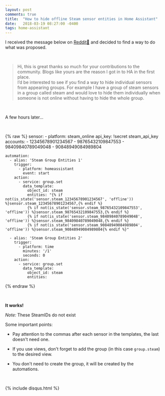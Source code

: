 ```yaml
---
layout: post
comments: true
title:  "How to hide offline Steam sensor entities in Home Assistant"
date:   2018-03-19 08:27:00 -0400
tags: home-assistant
---
```


I received the message below on [Reddit🔗](https://www.reddit.com/r/homeassistant/comments/85fbob/managing_groups_visibility_in_home_assistant/dvx0473/) and decided to find a way to do what was proposed.

<br />

>Hi, this is great thanks so much for your contributions to the community. Blogs like yours are the reason I got in to HA in the first place.  
>I’d be interested to see if you find a way to hide individual sensors from appearing groups. For example I have a group of steam sensors in a group called steam and would love to hide them individually when someone is not online without having to hide the whole group.

<br />

A few hours later...

<br />

{% raw %}
	sensor:
	  - platform: steam_online
	    api_key: !secret steam_api_key
	    accounts:
	      - 12345678901234567
	      - 98765432109847553
	      - 98409840789049048
	      - 90848949084989804

	automation: 
	  - alias: 'Steam Group Entities 1'
	    trigger:
	      - platform: homeassistant
	        event: start
	    action:
	      - service: group.set
	        data_template:
	          object_id: steam
	          entities: "{% if not(is_state('sensor.steam_12345678901234567', 'offline')) %}sensor.steam_12345678901234567,{% endif %}
	          {% if not(is_state('sensor.steam_98765432109847553', 'offline')) %}sensor.steam_98765432109847553,{% endif %}
	          {% if not(is_state('sensor.steam_98409840789049048', 'offline')) %}sensor.steam_98409840789049048,{% endif %}
	          {% if not(is_state('sensor.steam_90848949084989804', 'offline')) %}sensor.steam_90848949084989804{% endif %}"

	  - alias: 'Steam Group Entities 2'
	    trigger:
	      - platform: time
	        minutes: '/1'
	        seconds: 0
	    action:
	      - service: group.set
	        data_template:
	          object_id: steam
	          entities: 
{% endraw %}

<br />

**It works!**

*Note:* These SteamIDs do not exist

Some important points:

*  Pay attention to the commas after each sensor in the templates, the last doesn't need one.

*  If you use views, don't forget to add the group (in this case `group.steam`) to the desired view.

*  You don't need to create the group, it will be created by the automations.

<br />

{% include disqus.html %}